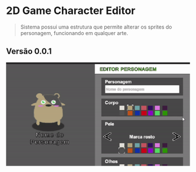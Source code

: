 # 2D Game Character Editor

   > Sistema possui uma estrutura que permite alterar os sprites do personagem, funcionando em qualquer arte.

## Versão 0.0.1
<img src="./Assets/Sprites/captura.gif">
